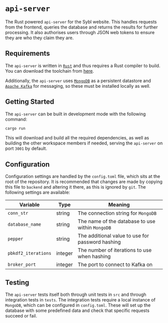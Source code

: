 # `api-server`

The Rust powered `api-server` for the Sybl website. This handles requests from
the frontend, queries the database and returns the results for further
processing. It also authorises users through JSON web tokens to ensure they are
who they claim they are.

## Requirements

The `api-server` is written in [`Rust`](https://www.rust-lang.org) and thus
requires a Rust compiler to build. You can download the toolchain from
[here](https://www.rust-lang.org/tools/install).

Additionally, the `api-server` uses [`MongoDB`](https://www.mongodb.com/) as a
persistent datastore and [`Apache Kafka`](https://kafka.apache.org/) for
messaging, so these must be installed locally as well.

## Getting Started

The `api-server` can be built in development mode with the following command:
```bash
cargo run
```
This will download and build all the required dependencies, as well as building
the other workspace members if needed, serving the `api-server` on port `3001`
by default.

## Configuration

Configuration settings are handled by the `config.toml` file, which sits at the
root of the repository. It is recommended that changes are made by copying this
file to `backend` and altering it there, as this is ignored by `git`. The
following settings are available:

|      Variable       |  Type   |                         Meaning                         |
|---------------------|---------|---------------------------------------------------------|
|     `conn_str`      | string  |           The connection string for `MongoDB`           |
|   `database_name`   | string  |    The name of the database to use within `MongoDB`     |
|      `pepper`       | string  |    The additional value to use for password hashing     |
| `pbkdf2_iterations` | integer |      The number of iterations to use when hashing       |
|    `broker_port`    | integer |             The port to connect to Kafka on             |

## Testing

The `api-server` tests itself both through unit tests in `src` and through
integration tests in `tests`. The integration tests require a local instance of
`MongoDB`, which can be configured in `config.toml`. These will set up the
database with some predefined data and check that specific requests succeed or
fail.
